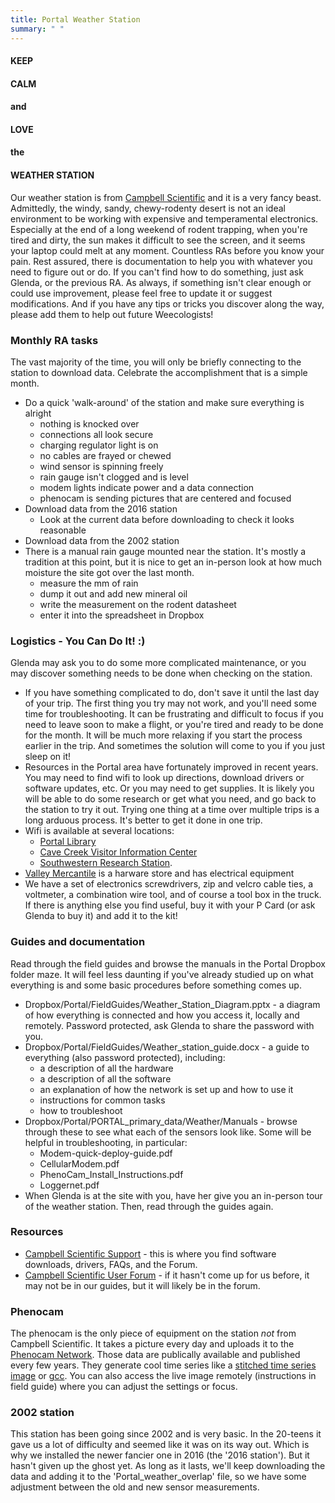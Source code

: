 ```yaml
---
title: Portal Weather Station
summary: " "
---
```



#### KEEP
#### CALM
#### and
#### LOVE
#### the
#### WEATHER STATION

Our weather station is from [Campbell Scientific](http://www.campbellsci.com/) and it is a very fancy beast. Admittedly, the windy, sandy, chewy-rodenty desert is not an ideal environment to be working with expensive and temperamental electronics. Especially at the end of a long weekend of rodent trapping, when you're tired and dirty, the sun makes it difficult to see the screen, and it seems your laptop could melt at any moment. Countless RAs before you know your pain. Rest assured, there is documentation to help you with whatever you need to figure out or do. If you can't find how to do something, just ask Glenda, or the previous RA. As always, if something isn't clear enough or could use improvement, please feel free to update it or suggest modifications. And if you have any tips or tricks you discover along the way, please add them to help out future Weecologists!

### Monthly RA tasks

The vast majority of the time, you will only be briefly connecting to the station to download data. Celebrate the accomplishment that is a simple month.

* Do a quick 'walk-around' of the station and make sure everything is alright
  - nothing is knocked over
  - connections all look secure
  - charging regulator light is on
  - no cables are frayed or chewed
  - wind sensor is spinning freely
  - rain gauge isn't clogged and is level
  - modem lights indicate power and a data connection
  - phenocam is sending pictures that are centered and focused
* Download data from the 2016 station
  - Look at the current data before downloading to check it looks reasonable 
* Download data from the 2002 station
* There is a manual rain gauge mounted near the station. It's mostly a tradition at this point, but it is nice to get an in-person look at how much moisture the site got over the last month.
  - measure the mm of rain
  - dump it out and add new mineral oil
  - write the measurement on the rodent datasheet
  - enter it into the spreadsheet in Dropbox

### Logistics - You Can Do It! :) 

Glenda may ask you to do some more complicated maintenance, or you may discover something needs to be done when checking on the station. 

* If you have something complicated to do, don't save it until the last day of your trip. The first thing you try may not work, and you'll need some time for troubleshooting. It can be frustrating and difficult to focus if you need to leave soon to make a flight, or you're tired and ready to be done for the month. It will be much more relaxing if you start the process earlier in the trip. And sometimes the solution will come to you if you just sleep on it!
* Resources in the Portal area have fortunately improved in recent years. You may need to find wifi to look up directions, download drivers or software updates, etc. Or you may need to get supplies. It is likely you will be able to do some research or get what you need, and go back to the station to try it out. Trying one thing at a time over multiple trips is a long arduous process. It's better to get it done in one trip.
* Wifi is available at several locations:
  - [Portal Library](https://cochiselibrary.org/client/en_US/portal)
  - [Cave Creek Visitor Information Center](https://www.fs.usda.gov/recarea/coronado/recarea/?recid=84324)
  - [Southwestern Research Station](https://www.amnh.org/research/southwestern-research-station).
* [Valley Mercantile](http://www.thevalleymercantile.com/) is a harware store and has electrical equipment
* We have a set of electronics screwdrivers, zip and velcro cable ties, a voltmeter, a combination wire tool, and of course a tool box in the truck. If there is anything else you find useful, buy it with your P Card (or ask Glenda to buy it) and add it to the kit!

### Guides and documentation

Read through the field guides and browse the manuals in the Portal Dropbox folder maze. It will feel less daunting if you've already studied up on what everything is and some basic procedures before something comes up.

* Dropbox/Portal/FieldGuides/Weather_Station_Diagram.pptx - a diagram of how everything is connected and how you access it, locally and remotely. Password protected, ask Glenda to share the password with you.
* Dropbox/Portal/FieldGuides/Weather_station_guide.docx - a guide to everything (also password protected), including:
  - a description of all the hardware
  - a description of all the software
  - an explanation of how the network is set up and how to use it
  - instructions for common tasks
  - how to troubleshoot
* Dropbox/Portal/PORTAL_primary_data/Weather/Manuals - browse through these to see what each of the sensors look like. Some will be helpful in troubleshooting, in particular:
  - Modem-quick-deploy-guide.pdf
  - CellularModem.pdf
  - PhenoCam_Install_Instructions.pdf
  - Loggernet.pdf
* When Glenda is at the site with you, have her give you an in-person tour of the weather station. Then, read through the guides again.

### Resources 

* [Campbell Scientific Support](https://www.campbellsci.in/support) - this is where you find software downloads, drivers, FAQs, and the Forum.
* [Campbell Scientific User Forum](https://www.campbellsci.com/forum) - if it hasn't come up for us before, it may not be in our guides, but it will likely be in the forum.

### Phenocam

The phenocam is the only piece of equipment on the station *not* from Campbell Scientific. It takes a picture every day and uploads it to the [Phenocam Network](https://phenocam.nau.edu/webcam/sites/portal/). Those data are publically available and published every few years. They generate cool time series like a [stitched time series image](https://phenocam.nau.edu/webcam/browse/portal/2017/) or [gcc](https://phenocam.nau.edu/webcam/roi/portal/SH_1000/). You can also access the live image remotely (instructions in field guide) where you can adjust the settings or focus. 

### 2002 station

This station has been going since 2002 and is very basic. In the 20-teens it gave us a lot of difficulty and seemed like it was on its way out. Which is why we installed the newer fancier one in 2016 (the '2016 station'). But it hasn't given up the ghost yet. As long as it lasts, we'll keep downloading the data and adding it to the 'Portal_weather_overlap' file, so we have some adjustment between the old and new sensor measurements.
